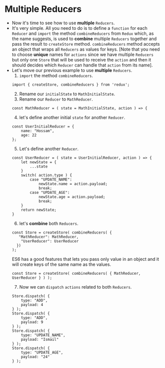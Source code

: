 # Multiple Reducers
* Now it's time to see how to use **multiple** ` Reducers `.
* It's very simple. All you need to do is to define a ` function ` for each ` Reducer ` and ` import ` the method ` combineReducers ` from ` Redux ` which, as the name suggests, is used to **combine** multiple ` Reducers ` together and pass the result to ` createStore ` method. ` combineReducers ` method accepts an object that wraps all ` Reducers ` as values for keys. [Note that you need to choose **unique** names for ` actions ` since we have multiple ` Reducers ` but only one ` Store ` that will be used to receive the ` action ` and then it should decides which ` Reducer ` can handle that ` action ` from its name].
* Let's move our previous example to use **multiple** ` Reducers `.
    1. ` import ` the method ` combineReducers `.
    ```
    import { createStore, combineReducers } from 'redux';
    ```
    2. Rename our ` initialState ` to ` MathInitialState `.
    3. Rename our ` Reducer ` to ` MathReducer `.
    ```
    const MathReducer = ( state = MathInitialState, action ) => {
    ```
    4. let's define another initial ` state ` for another ` Reducer `.
    ```
    const UserInitialReducer = {
        name: "Hossam",
        age: 22
    };
    ```
    5. Let's define another ` Reducer `.
    ```
    const UserReducer = ( state = UserInitialReducer, action ) => {
        let newState = {
            ...state
        }
        switch( action.type ) {
            case "UPDATE_NAME":
                newState.name = action.payload;
                break;
            case "UPDATE_AGE":
                newState.age = action.payload;
                break;
        }
        return newState;
    }
    ```
    6. let's **combine** both ` Reducers `.
    ```
    const Store = createStore( combineReducers( {
       "MathReducer": MathReducer,
        "UserReducer": UserReducer
      })
    );
    ```
    ES6 has a good features that lets you pass only value in an object and it will create keys of the same name as the values.
    ```
    const Store = createStore( combineReducers( { MathReducer, UserReducer } ) );
    ```
    7. Now we can ` dispatch ` ` actions ` related to both ` Reducers `.
    ```
    Store.dispatch( {
        type: "ADD",
        payload: 4
    } );
    Store.dispatch( {
        type: "ADD",
        payload: 9
    } );
    Store.dispatch( {
        type: "UPDATE_NAME",
        payload: "Ismail"
    } );
    Store.dispatch( {
        type: "UPDATE_AGE",
        payload: "24"
    } );
    ```
